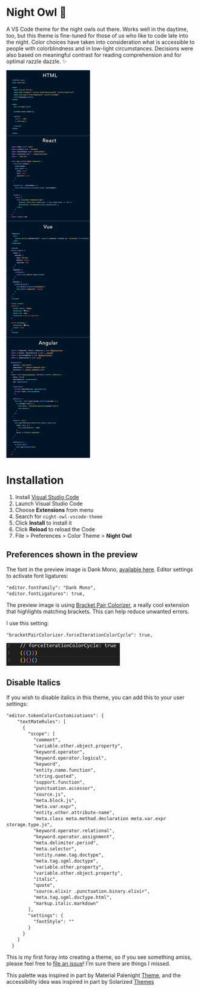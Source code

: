 # Night Owl 🌌

A VS Code theme for the night owls out there. Works well in the daytime, too, but this theme is fine-tuned for those of us who like to code late into the night. Color choices have taken into consideration what is accessible to people with colorblindness and in low-light circumstances. Decisions were also based on meaningful contrast for reading comprehension and for optimal razzle dazzle. ✨

![Preview](preview.png)

# Installation

1.  Install [Visual Studio Code](https://code.visualstudio.com/)
2.  Launch Visual Studio Code
3.  Choose **Extensions** from menu
4.  Search for `night-owl-vscode-theme`
5.  Click **Install** to install it
6.  Click **Reload** to reload the Code
7.  File > Preferences > Color Theme > **Night Owl**

## Preferences shown in the preview

The font in the preview image is Dank Mono, [available here](https://dank.sh/). Editor settings to activate font ligatures:

```
"editor.fontFamily": "Dank Mono",
"editor.fontLigatures": true,
```

The preview image is using [Bracket Pair Colorizer](https://marketplace.visualstudio.com/items?itemName=CoenraadS.bracket-pair-colorizer), a really cool extension that highlights matching brackets. This can help reduce unwanted errors.

I use this setting:

```
"bracketPairColorizer.forceIterationColorCycle": true,
```

![Bracket](bracket.png)

## Disable Italics

If you wish to disable italics in this theme, you can add this to your user settings:

```
"editor.tokenColorCustomizations": {
    "textMateRules": [
      {
        "scope": [
          "comment",
          "variable.other.object.property",
          "keyword.operator",
          "keyword.operator.logical",
          "keyword",
          "entity.name.function",
          "string.quoted",
          "support.function",
          "punctuation.accessor",
          "source.js",
          "meta.block.js",
          "meta.var.expr",
          "entity.other.attribute-name",
          "meta.class meta.method.declaration meta.var.expr storage.type.js",
          "keyword.operator.relational",
          "keyword.operator.assignment",
          "meta.delimiter.period",
          "meta.selector",
          "entity.name.tag.doctype",
          "meta.tag.sgml.doctype",
          "variable.other.property",
          "variable.other.object.property",
          "italic",
          "quote",
          "source.elixir .punctuation.binary.elixir",
          "meta.tag.sgml.doctype.html",
          "markup.italic.markdown"
        ],
        "settings": {
          "fontStyle": ""
        }
      }
    ]
  }
```

This is my first foray into creating a theme, so if you see something amiss, please feel free to [file an issue](https://github.com/sdras/night-owl-vscode-theme/issues)! I'm sure there are things I missed.

This palette was inspired in part by Material Palenight [Theme](https://marketplace.visualstudio.com/items?itemName=whizkydee.material-palenight-theme), and the accessibility idea was inspired in part by Solarized [Themes](http://ethanschoonover.com/solarized)
